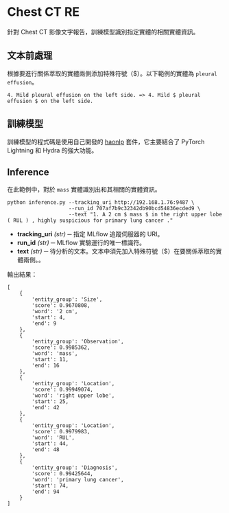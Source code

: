 # Chest CT RE
針對 Chest CT 影像文字報告，訓練模型識別指定實體的相關實體資訊。

## 文本前處理
根據要進行關係萃取的實體兩側添加特殊符號（$）。以下範例的實體為 `pleural effusion`。
```
4. Mild pleural effusion on the left side. => 4. Mild $ pleural effusion $ on the left side.
```

## 訓練模型
訓練模型的程式碼是使用自己開發的 [haonlp](https://github.com/leechehao/HaoNLP.git) 套件，它主要結合了 PyTorch Lightning 和 Hydra 的強大功能。

## Inference
在此範例中，對於 `mass` 實體識別出和其相關的實體資訊。
```
python inference.py --tracking_uri http://192.168.1.76:9487 \
                    --run_id 707af7b9c32342db90bcd54836ecded9 \
                    --text "1. A 2 cm $ mass $ in the right upper lobe ( RUL ) , highly suspicious for primary lung cancer ."
```
+ **tracking_uri** *(str)* ─ 指定 MLflow 追蹤伺服器的 URI。
+ **run_id** *(str)* ─ MLflow 實驗運行的唯一標識符。
+ **text** *(str)* ─ 待分析的文本。文本中須先加入特殊符號（$）在要關係萃取的實體兩側。。

輸出結果：
```
[
    {
        'entity_group': 'Size',
        'score': 0.9670808,
        'word': '2 cm',
        'start': 4,
        'end': 9
    },
    {
        'entity_group': 'Observation',
        'score': 0.9985362,
        'word': 'mass',
        'start': 11,
        'end': 16
    },
    {
        'entity_group': 'Location',
        'score': 0.99949074,
        'word': 'right upper lobe',
        'start': 25,
        'end': 42
    },
    {
        'entity_group': 'Location',
        'score': 0.9979983,
        'word': 'RUL',
        'start': 44,
        'end': 48
    },
    {
        'entity_group': 'Diagnosis',
        'score': 0.99425644,
        'word': 'primary lung cancer',
        'start': 74,
        'end': 94
    }
]
```
